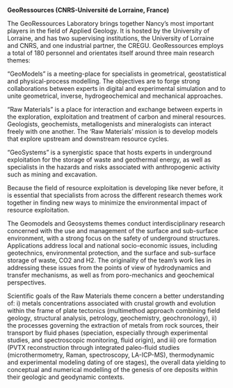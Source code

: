 **GeoRessources (CNRS-Université de Lorraine, France)**

The GeoRessources Laboratory brings together Nancy’s most important
players in the field of Applied Geology. It is hosted by the University
of Lorraine, and has two supervising institutions, the University of
Lorraine and CNRS, and one industrial partner, the CREGU. GeoRessources
employs a total of 180 personnel and orientates itself around three main
research themes:

“GeoModels” is a meeting-place for specialists in geometrical,
geostatistical and physical-process modelling. The objectives are to
forge strong collaborations between experts in digital and experimental
simulation and to unite geometrical, inverse, hydrogeochemical and
mechanical approaches.

“Raw Materials” is a place for interaction and exchange between experts
in the exploration, exploitation and treatment of carbon and mineral
resources. Geologists, geochemists, metallogenists and mineralogists can
interact freely with one another. The ‘Raw Materials’ mission is to
develop models that explore upstream and downstream resource cycles.

“GeoSystems” is a synergistic space that hosts experts in underground
exploitation for the storage of waste and geothermal energy, as well as
specialists in the hazards and risks associated with anthropogenic
activity such as mining and excavation.

Because the field of resource exploitation is developing like never
before, it is essential that specialists from across the different
research themes work together in finding new ways to minimize the
environmental impact of resource exploitation.

The Geomodels and Geosystems themes conduct interdisciplinary research
concerned with the use and management of the surface and sub-surface
environment, with a strong focus on the safety of underground
structures. Applications address local and national socio-economic
issues, including geotechnics, environmental protection, and the surface
and sub-surface storage of waste, CO2 and H2. The originality of the
team’s work lies in addressing these issues from the points of view of
hydrodynamics and transfer mechanisms, as well as from poro-mechanics
and geochemical perspectives.

Scientific goals of the Raw Materials theme concern a better
understanding of: i) metals concentrations associated with crustal
growth and evolution within the frame of plate tectonics (multimethod
approach combining field geology, structural analysis, petrology,
geochemistry, geochronology), ii) the processes governing the extraction
of metals from rock sources, their transport by fluid phases
(speciation, especially through experimental studies, and spectroscopic
monitoring, fluid origin), and iii) ore formation (PVTX reconstruction
through integrated paleo-fluid studies (microthermometry, Raman,
spectroscopy, LA-ICP-MS), thermodynamic and experimental modeling dating
of ore stages), the overall data yielding to conceptual and numerical
modelling of the genesis of ore deposits within their geologic and
geodynamic contexts.
